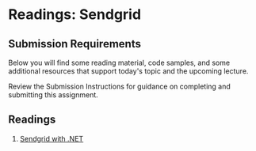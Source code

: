 # Readings: Sendgrid

## Submission Requirements

Below you will find some reading material, code samples, and some additional resources that support today's topic and the upcoming lecture.

Review the Submission Instructions for guidance on completing and submitting this assignment.

## Readings

1. [Sendgrid with .NET](https://docs.microsoft.com/en-us/azure/sendgrid-dotnet-how-to-send-email)
